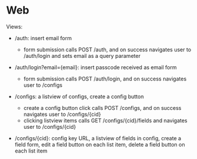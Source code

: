 # Web

Views:

- /auth: insert email form
  - form submission calls POST /auth, and on success navigates user to /auth/login and sets email as a query parameter
- /auth/login?email={email}: insert passcode received as email form
  - form submission calls POST /auth/login, and on success navigates user to /configs

- /configs: a listview of configs, create a config button
  - create a config button click calls POST /configs, and on success navigates user to /configs/{cid}
  - clicking listview items calls GET /configs/{cid}/fields and navigates user to /configs/{cid}
- /configs/{cid}: config key URL, a listview of fields in config, create a field form, edit a field button on each list item, delete a field button on each list item
